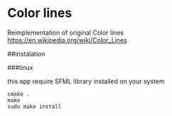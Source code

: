 # Color lines

Reimplementation of original Color lines https://en.wikipedia.org/wiki/Color_Lines

##instalation

###linux

this app require SFML library installed on your system

```
cmake .
make
sudo make install
```
